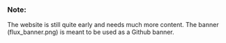 ### Note:
The website is still quite early and needs much more content. The banner (flux_banner.png) is meant to be used as a Github banner.